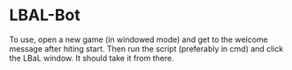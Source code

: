 # LBAL-Bot

To use, open a new game (in windowed mode) and get to the welcome message after hiting start. Then run the script (preferably in cmd) and click the LBaL window. It should take it from there.
